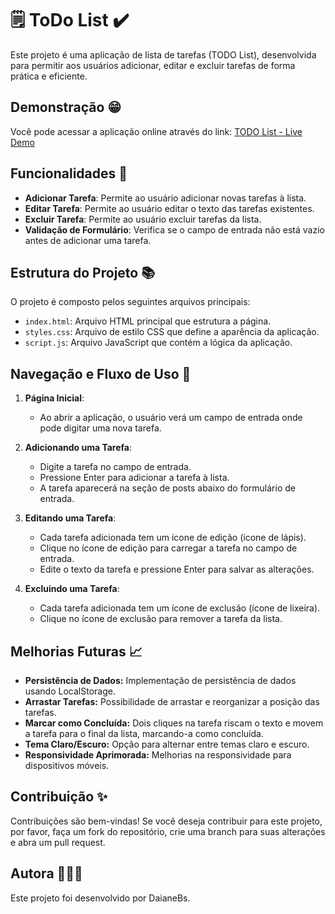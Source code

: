 # 🗒️ ToDo List ✔️

Este projeto é uma aplicação de lista de tarefas (TODO List), desenvolvida para permitir aos usuários adicionar, editar e excluir tarefas de forma prática e eficiente.

## Demonstração 😁

Você pode acessar a aplicação online através do link: [TODO List - Live Demo](https://daianebs.github.io/toDoEstatico/)

## Funcionalidades 🔎

- **Adicionar Tarefa**: Permite ao usuário adicionar novas tarefas à lista.
- **Editar Tarefa**: Permite ao usuário editar o texto das tarefas existentes.
- **Excluir Tarefa**: Permite ao usuário excluir tarefas da lista.
- **Validação de Formulário**: Verifica se o campo de entrada não está vazio antes de adicionar uma tarefa.

## Estrutura do Projeto 📚

O projeto é composto pelos seguintes arquivos principais:

- `index.html`: Arquivo HTML principal que estrutura a página.
- `styles.css`: Arquivo de estilo CSS que define a aparência da aplicação.
- `script.js`: Arquivo JavaScript que contém a lógica da aplicação.

## Navegação e Fluxo de Uso 🚤

1. **Página Inicial**:

   - Ao abrir a aplicação, o usuário verá um campo de entrada onde pode digitar uma nova tarefa.
2. **Adicionando uma Tarefa**:

   - Digite a tarefa no campo de entrada.
   - Pressione Enter para adicionar a tarefa à lista.
   - A tarefa aparecerá na seção de posts abaixo do formulário de entrada.
3. **Editando uma Tarefa**:

   - Cada tarefa adicionada tem um ícone de edição (ícone de lápis).
   - Clique no ícone de edição para carregar a tarefa no campo de entrada.
   - Edite o texto da tarefa e pressione Enter para salvar as alterações.
4. **Excluindo uma Tarefa**:

   - Cada tarefa adicionada tem um ícone de exclusão (ícone de lixeira).
   - Clique no ícone de exclusão para remover a tarefa da lista.

## Melhorias Futuras 📈

- **Persistência de Dados:** Implementação de persistência de dados usando LocalStorage.
- **Arrastar Tarefas:** Possibilidade de arrastar e reorganizar a posição das tarefas.
- **Marcar como Concluída:** Dois cliques na tarefa riscam o texto e movem a tarefa para o final da lista, marcando-a como concluída.
- **Tema Claro/Escuro:** Opção para alternar entre temas claro e escuro.
- **Responsividade Aprimorada:** Melhorias na responsividade para dispositivos móveis.

## Contribuição ✨

Contribuições são bem-vindas! Se você deseja contribuir para este projeto, por favor, faça um fork do repositório, crie uma branch para suas alterações e abra um pull request.

## Autora 👩🏼‍💻

Este projeto foi desenvolvido por DaianeBs.
